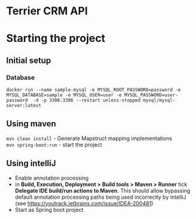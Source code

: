 # Terrier CRM API

# Starting the project
## Initial setup
### Database
```
docker run --name sample-mysql -e MYSQL_ROOT_PASSWORD=password -e MYSQL_DATABASE=sample -e MYSQL_USER=user -e MYSQL_PASSWORD=user-password  -d -p 3306:3306 --restart unless-stopped mysql/mysql-server:latest
```
## Using maven
`mvn clean install` - Generate Mapstruct mapping implementations  
`mvn spring-boot:run` - start the project  
## Using intelliJ
- Enable annotation processing
- in **Build, Execution, Deployment > Build tools > Maven > Runner** tick **Delegate IDE build/run actions to Maven**. This should allow bypassing default annotation processing paths being used incorrectly by intelliJ (see https://youtrack.jetbrains.com/issue/IDEA-200481)
- Start as Spring boot project